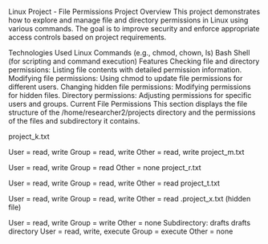 Linux Project - File Permissions
Project Overview
This project demonstrates how to explore and manage file and directory permissions in Linux using various commands. The goal is to improve security and enforce appropriate access controls based on project requirements.

Technologies Used
Linux Commands (e.g., chmod, chown, ls)
Bash Shell (for scripting and command execution)
Features
Checking file and directory permissions: Listing file contents with detailed permission information.
Modifying file permissions: Using chmod to update file permissions for different users.
Changing hidden file permissions: Modifying permissions for hidden files.
Directory permissions: Adjusting permissions for specific users and groups.
Current File Permissions
This section displays the file structure of the /home/researcher2/projects directory and the permissions of the files and subdirectory it contains.

project_k.txt

User = read, write
Group = read, write
Other = read, write
project_m.txt

User = read, write
Group = read
Other = none
project_r.txt

User = read, write
Group = read, write
Other = read
project_t.txt

User = read, write
Group = read, write
Other = read
.project_x.txt (hidden file)

User = read, write
Group = write
Other = none
Subdirectory: drafts
drafts directory
User = read, write, execute
Group = execute
Other = none
